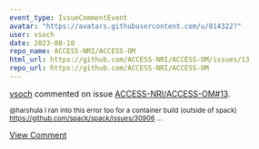 ```yaml
---
event_type: IssueCommentEvent
avatar: "https://avatars.githubusercontent.com/u/814322?"
user: vsoch
date: 2023-08-10
repo_name: ACCESS-NRI/ACCESS-OM
html_url: https://github.com/ACCESS-NRI/ACCESS-OM/issues/13
repo_url: https://github.com/ACCESS-NRI/ACCESS-OM
---
```


<a href='https://github.com/vsoch' target='_blank'>vsoch</a> commented on issue <a href='https://github.com/ACCESS-NRI/ACCESS-OM/issues/13' target='_blank'>ACCESS-NRI/ACCESS-OM#13</a>.

<small>@harshula I ran into this error too for a container build (outside of spack) https://github.com/spack/spack/issues/30906...</small>

<a href='https://github.com/ACCESS-NRI/ACCESS-OM/issues/13' target='_blank'>View Comment</a>
